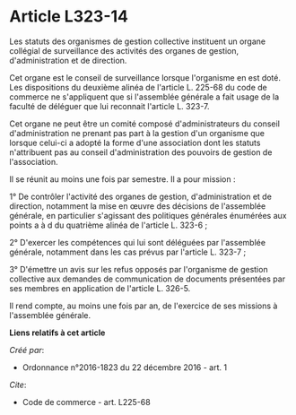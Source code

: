 # Article L323-14

Les statuts des organismes de gestion collective instituent un organe collégial de surveillance des activités des organes de
gestion, d'administration et de direction. 

Cet organe est le conseil de surveillance lorsque l'organisme en est doté. Les dispositions du deuxième alinéa de l'article
L. 225-68 du code de commerce ne s'appliquent que si l'assemblée générale a fait usage de la faculté de déléguer que lui
reconnait l'article L. 323-7. 

Cet organe ne peut être un comité composé d'administrateurs du conseil d'administration ne prenant pas part à la gestion d'un
organisme que lorsque celui-ci a adopté la forme d'une association dont les statuts n'attribuent pas au conseil
d'administration des pouvoirs de gestion de l'association. 

Il se réunit au moins une fois par semestre. Il a pour mission : 

1° De contrôler l'activité des organes de gestion, d'administration et de direction, notamment la mise en œuvre des décisions
de l'assemblée générale, en particulier s'agissant des politiques générales énumérées aux points a à d du quatrième alinéa de
l'article L. 323-6 ; 

2° D'exercer les compétences qui lui sont déléguées par l'assemblée générale, notamment dans les cas prévus par l'article L.
323-7 ; 

3° D'émettre un avis sur les refus opposés par l'organisme de gestion collective aux demandes de communication de documents
présentées par ses membres en application de l'article L. 326-5. 

Il rend compte, au moins une fois par an, de l'exercice de ses missions à l'assemblée générale.

**Liens relatifs à cet article**

_Créé par_:

  - Ordonnance n°2016-1823 du 22 décembre 2016 - art. 1

_Cite_:

  - Code de commerce - art. L225-68
